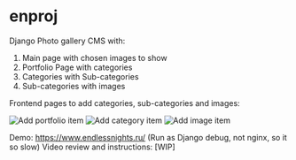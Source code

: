 # enproj
Django Photo gallery CMS with:
1. Main page with chosen images to show
2. Portfolio Page with categories
3. Categories with Sub-categories
4. Sub-categories with images

Frontend pages to add categories, sub-categories and images:

![Add portfolio item](https://github.com/endlessnights/enproj/blob/master/enproj/media/uploaded/add_portfolio_item.png?raw=true)
![Add category item](https://github.com/endlessnights/enproj/blob/master/enproj/media/uploaded/add_category_item_from_portfolio.png?raw=true)
![Add image item](https://github.com/endlessnights/enproj/blob/master/enproj/media/uploaded/add_image_item.png?raw=true)

Demo: https://www.endlessnights.ru/
(Run as Django debug, not nginx, so it so slow)
Video review and instructions: [WIP]
